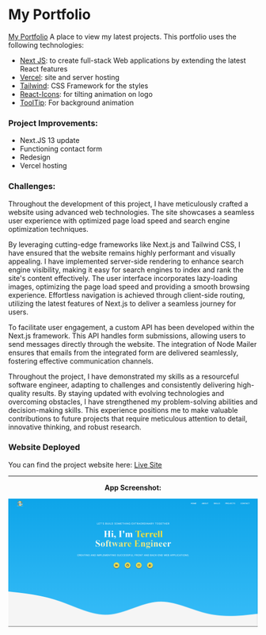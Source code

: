 # My Portfolio

[My Portfolio](https://terrelljackson.vercel.app/) A place to view my latest projects.
This portfolio uses the following technologies:

- [Next JS](https://nextjs.org/): to create full-stack Web applications by extending the latest React features
- [Vercel](https://vercel.com/): site and server hosting
- [Tailwind](https://tailwindcss.com/): CSS Framework for the styles
- [React-Icons](https://www.npmjs.com/package/react-parallax-tilt): for tilting animation on logo
- [ToolTip](https://www.npmjs.com/package/particles-bg): For background animation

### Project Improvements: 
- Next.JS 13 update
- Functioning contact form
- Redesign
- Vercel hosting

### Challenges: 
Throughout the development of this project, I have meticulously crafted a website using advanced web technologies. The site showcases a seamless user experience with optimized page load speed and search engine optimization techniques.

By leveraging cutting-edge frameworks like Next.js and Tailwind CSS, I have ensured that the website remains highly performant and visually appealing. I have implemented server-side rendering to enhance search engine visibility, making it easy for search engines to index and rank the site's content effectively.
The user interface incorporates lazy-loading images, optimizing the page load speed and providing a smooth browsing experience. Effortless navigation is achieved through client-side routing, utilizing the latest features of Next.js to deliver a seamless journey for users.

To facilitate user engagement, a custom API has been developed within the Next.js framework. This API handles form submissions, allowing users to send messages directly through the website. The integration of Node Mailer ensures that emails from the integrated form are delivered seamlessly, fostering effective communication channels.

Throughout the project, I have demonstrated my skills as a resourceful software engineer, adapting to challenges and consistently delivering high-quality results. By staying updated with evolving technologies and overcoming obstacles, I have strengthened my problem-solving abilities and decision-making skills. This experience positions me to make valuable contributions to future projects that require meticulous attention to detail, innovative thinking, and robust research.

### Website Deployed

You can find the project website here: [Live Site](https://terrelljackson.vercel.app/)

---

<div align='center'>
    <p><b>App Screenshot:<b></p>
    <img src='./public/projects/portfolio.png'/>
</div>

